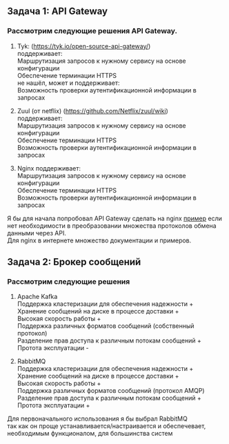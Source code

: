 ## Задача 1: API Gateway  
### Рассмотрим следующие решения API Gateway.
1. Tyk: (https://tyk.io/open-source-api-gateway/)  
поддерживает:  
Маршрутизация запросов к нужному сервису на основе конфигурации  
Обеспечение терминации HTTPS  
не нашёл, может и поддерживает:  
Возможность проверки аутентификационной информации в запросах  

2. Zuul (от netflix) (https://github.com/Netflix/zuul/wiki)  
поддерживает:  
Маршрутизация запросов к нужному сервису на основе конфигурации  
Обеспечение терминации HTTPS  
Возможность проверки аутентификационной информации в запросах  

3. Nginx
поддерживает:  
Маршрутизация запросов к нужному сервису на основе конфигурации  
Обеспечение терминации HTTPS  
Возможность проверки аутентификационной информации в запросах  

Я бы для начала попробовал API Gateway сделать на nginx [пример](https://www.nginx.com/blog/deploying-nginx-plus-as-an-api-gateway-part-1/)
если нет необходимости в преобразовании множества протоколов обмена данными через API.  
Для nginx в интернете множество документации и примеров.  

## Задача 2: Брокер сообщений  
### Рассмотрим следующие решения  

1. Apache Kafka  
Поддержка кластеризации для обеспечения надежности +  
Хранение сообщений на диске в процессе доставки +  
Высокая скорость работы +  
Поддержка различных форматов сообщений (собственный протокол)  
Разделение прав доступа к различным потокам сообщений +  
Протота эксплуатации -  

2. RabbitMQ  
Поддержка кластеризации для обеспечения надежности +  
Хранение сообщений на диске в процессе доставки +  
Высокая скорость работы +  
Поддержка различных форматов сообщений  (протокол AMQP)  
Разделение прав доступа к различным потокам сообщений +  
Протота эксплуатации +  

Для первоначального использования я бы выбрал RabbitMQ  
так как он проще устанавливается/настраивается и обеспечевает, необходимым функционалом, для большинства систем  



